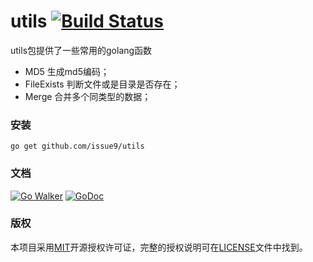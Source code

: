 utils
[![Build Status](https://travis-ci.org/issue9/utils.svg?branch=master)](https://travis-ci.org/issue9/utils)
======

utils包提供了一些常用的golang函数


- MD5 生成md5编码；
- FileExists 判断文件或是目录是否存在；
- Merge 合并多个同类型的数据；



### 安装

```shell
go get github.com/issue9/utils
```


### 文档

[![Go Walker](http://gowalker.org/api/v1/badge)](http://gowalker.org/github.com/issue9/utils)
[![GoDoc](https://godoc.org/github.com/issue9/utils?status.svg)](https://godoc.org/github.com/issue9/utils)


### 版权

本项目采用[MIT](http://opensource.org/licenses/MIT)开源授权许可证，完整的授权说明可在[LICENSE](LICENSE)文件中找到。

